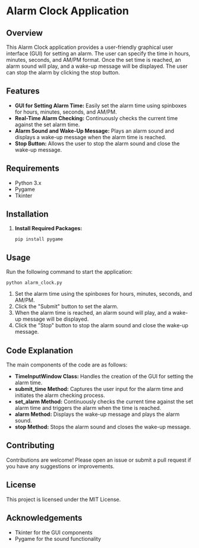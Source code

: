 
<h1>Alarm Clock Application</h1>

<h2>Overview</h2>
<p>This Alarm Clock application provides a user-friendly graphical user interface (GUI) for setting an alarm. The user can specify the time in hours, minutes, seconds, and AM/PM format. Once the set time is reached, an alarm sound will play, and a wake-up message will be displayed. The user can stop the alarm by clicking the stop button.</p>

<h2>Features</h2>
<ul>
    <li><strong>GUI for Setting Alarm Time:</strong> Easily set the alarm time using spinboxes for hours, minutes, seconds, and AM/PM.</li>
    <li><strong>Real-Time Alarm Checking:</strong> Continuously checks the current time against the set alarm time.</li>
    <li><strong>Alarm Sound and Wake-Up Message:</strong> Plays an alarm sound and displays a wake-up message when the alarm time is reached.</li>
    <li><strong>Stop Button:</strong> Allows the user to stop the alarm sound and close the wake-up message.</li>
</ul>

<h2>Requirements</h2>
<ul>
    <li>Python 3.x</li>
    <li>Pygame</li>
    <li>Tkinter</li>
</ul>

<h2>Installation</h2>
<ol>
  <li><strong>Install Required Packages:</strong>
      <pre><code>pip install pygame</code></pre>
  </li>
</ol>

<h2>Usage</h2>
<p>Run the following command to start the application:</p>
<pre><code>python alarm_clock.py</code></pre>

<ol>
    <li>Set the alarm time using the spinboxes for hours, minutes, seconds, and AM/PM.</li>
    <li>Click the "Submit" button to set the alarm.</li>
    <li>When the alarm time is reached, an alarm sound will play, and a wake-up message will be displayed.</li>
    <li>Click the "Stop" button to stop the alarm sound and close the wake-up message.</li>
</ol>

<h2>Code Explanation</h2>
<p>The main components of the code are as follows:</p>
<ul>
    <li><strong>TimeInputWindow Class:</strong> Handles the creation of the GUI for setting the alarm time.</li>
    <li><strong>submit_time Method:</strong> Captures the user input for the alarm time and initiates the alarm checking process.</li>
    <li><strong>set_alarm Method:</strong> Continuously checks the current time against the set alarm time and triggers the alarm when the time is reached.</li>
    <li><strong>alarm Method:</strong> Displays the wake-up message and plays the alarm sound.</li>
    <li><strong>stop Method:</strong> Stops the alarm sound and closes the wake-up message.</li>
</ul>

<h2>Contributing</h2>
<p>Contributions are welcome! Please open an issue or submit a pull request if you have any suggestions or improvements.</p>

<h2>License</h2>
<p>This project is licensed under the MIT License.</p>

<h2>Acknowledgements</h2>
<ul>
    <li>Tkinter for the GUI components</li>
    <li>Pygame for the sound functionality</li>
</ul>
